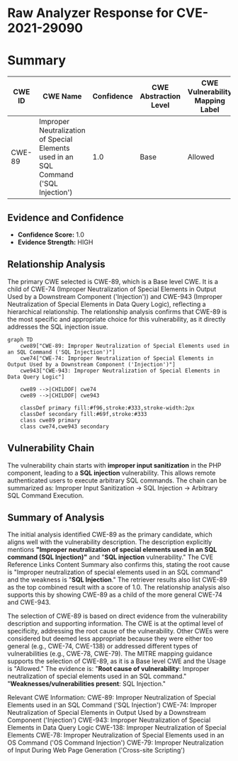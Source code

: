 # Raw Analyzer Response for CVE-2021-29090

# Summary
| CWE ID | CWE Name | Confidence | CWE Abstraction Level | CWE Vulnerability Mapping Label | CWE-Vulnerability Mapping Notes |
|---|---|---|---|---|---|
| CWE-89 | Improper Neutralization of Special Elements used in an SQL Command ('SQL Injection') | 1.0 | Base | Allowed | Primary CWE |

## Evidence and Confidence

*   **Confidence Score:** 1.0
*   **Evidence Strength:** HIGH

## Relationship Analysis
The primary CWE selected is CWE-89, which is a Base level CWE. It is a child of CWE-74 (Improper Neutralization of Special Elements in Output Used by a Downstream Component ('Injection')) and CWE-943 (Improper Neutralization of Special Elements in Data Query Logic), reflecting a hierarchical relationship. The relationship analysis confirms that CWE-89 is the most specific and appropriate choice for this vulnerability, as it directly addresses the SQL injection issue.

```mermaid
graph TD
    cwe89["CWE-89: Improper Neutralization of Special Elements used in an SQL Command ('SQL Injection')"]
    cwe74["CWE-74: Improper Neutralization of Special Elements in Output Used by a Downstream Component ('Injection')"]
    cwe943["CWE-943: Improper Neutralization of Special Elements in Data Query Logic"]
    
    cwe89 -->|CHILDOF| cwe74
    cwe89 -->|CHILDOF| cwe943
    
    classDef primary fill:#f96,stroke:#333,stroke-width:2px
    classDef secondary fill:#69f,stroke:#333
    class cwe89 primary
    class cwe74,cwe943 secondary
```

## Vulnerability Chain
The vulnerability chain starts with **improper input sanitization** in the PHP component, leading to a **SQL injection** vulnerability. This allows remote authenticated users to execute arbitrary SQL commands. The chain can be summarized as: Improper Input Sanitization -> SQL Injection -> Arbitrary SQL Command Execution.

## Summary of Analysis
The initial analysis identified CWE-89 as the primary candidate, which aligns well with the vulnerability description. The description explicitly mentions **"Improper neutralization of special elements used in an SQL command (SQL Injection)"** and "**SQL injection** vulnerability." The CVE Reference Links Content Summary also confirms this, stating the root cause is "Improper neutralization of special elements used in an SQL command" and the weakness is "**SQL Injection**." The retriever results also list CWE-89 as the top combined result with a score of 1.0. The relationship analysis also supports this by showing CWE-89 as a child of the more general CWE-74 and CWE-943.

The selection of CWE-89 is based on direct evidence from the vulnerability description and supporting information. The CWE is at the optimal level of specificity, addressing the root cause of the vulnerability. Other CWEs were considered but deemed less appropriate because they were either too general (e.g., CWE-74, CWE-138) or addressed different types of vulnerabilities (e.g., CWE-78, CWE-79). The MITRE mapping guidance supports the selection of CWE-89, as it is a Base level CWE and the Usage is "Allowed."
The evidence is: "**Root cause of vulnerability**: Improper neutralization of special elements used in an SQL command."
"**Weaknesses/vulnerabilities present**: SQL Injection."

Relevant CWE Information:
CWE-89: Improper Neutralization of Special Elements used in an SQL Command ('SQL Injection')
CWE-74: Improper Neutralization of Special Elements in Output Used by a Downstream Component ('Injection')
CWE-943: Improper Neutralization of Special Elements in Data Query Logic
CWE-138: Improper Neutralization of Special Elements
CWE-78: Improper Neutralization of Special Elements used in an OS Command ('OS Command Injection')
CWE-79: Improper Neutralization of Input During Web Page Generation ('Cross-site Scripting')